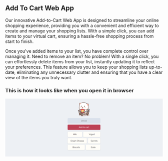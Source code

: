 ## Add To Cart Web App

Our innovative Add-to-Cart Web App is designed to streamline your online shopping experience, providing you with a convenient and efficient way to create and manage your shopping lists. With a simple click, you can add items to your virtual cart, ensuring a hassle-free shopping process from start to finish.

Once you've added items to your list, you have complete control over managing it. Need to remove an item? No problem! With a single click, you can effortlessly delete items from your list, instantly updating it to reflect your preferences. This feature allows you to keep your shopping lists up-to-date, eliminating any unnecessary clutter and ensuring that you have a clear view of the items you truly want.

### This is how it looks like when you open it in browser
![landing page](assets/image1.PNG)